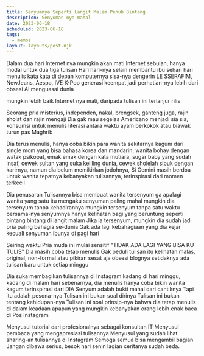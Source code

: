 ```yaml
---
title: Senyumnya Seperti Langit Malam Penuh Bintang
description: Senyuman nya mahal
date: 2023-06-18
scheduled: 2023-06-18
tags:
  - memos
layout: layouts/post.njk
---
```


Dalam dua hari Internet nya mungkin akan mati
Internet sebulan, hanya modal untuk dua tiga tulisan
Hari hari-nya selain membantu ibu sehari hari
menulis kata kata di depan komputernya
sisa-nya dengerin LE SSERAFIM, NewJeans, Aespa, IVE
K-Pop generasi keempat jadi perhatian-nya
lebih dari obsesi AI menguasai dunia

mungkin lebih baik Internet nya mati,
daripada tulisan ini terlanjur rilis

Seorang pria misterius, independen, nakal, brengsek, ganteng juga, 
rajin sholat dan rajin mengaji
Dia gak mau segelas Americano menjadi sia sia,
konsumsi untuk menulis literasi antara waktu
ayam berkokok atau biawak turun pas Maghrib

Dia terus menulis,
hanya coba bikin para wanita sekitarnya kagum
dari single mom yang bisa bahasa korea dan mandarin,
wanita bohay dengan watak psikopat,
emak emak dengan kata mutiara,
sugar baby yang sudah insaf, 
cewek sultan yang suka keliling dunia, 
cewek sholelah sibuk dengan karirnya,
namun dia belum memikirkan jodohnya,
Si Gemini masih berdoa untuk wanita tepatnya
kebanyakan tulisannya, terinspirasi dari momen terkecil

Dia penasaran
Tulisannya bisa membuat wanita tersenyum ga
apalagi wanita yang satu itu
mengaku senyuman paling mahal
mungkin dia tersenyum tanpa kehadirannya
mungkin tersenyum tanpa satu waktu bersama-nya
senyumnya hanya kelihatan bagi yang beruntung
seperti bintang bintang di langit malam
Jika ia tersenyum, mungkin dia sudah jadi pria paling bahagia se-dunia
Gak ada lagi kebahagiaan yang dia kejar
kecuali senyuman ibunya di pagi hari

Seiring waktu
Pria muda ini mulai sensitif
"TIDAK ADA LAGI YANG BISA KU TULIS"
Dia masih coba tetap menulis
Gak peduli tulisan itu kelihatan malas, original, non-formal atau pikiran sesat aja
obsesi blognya setidaknya ada tulisan baru untuk setiap minggu

Dia suka membagikan tulisannya di Instagram
kadang di hari minggu, kadang di malam hari
sebenarnya, dia menulis hanya coba bikin wanita kagum
terinspirasi dari DIA
Senyum adalah bukti mahal dari cantiknya
Tapi itu adalah pesona-nya
Tulisan ini bukan soal dirinya
Tulisan ini bukan tentang kehidupan-nya
Tulisan ini soal prinsip-nya
bahwa dia tetap menulis di dalam keadaan apapun
yang mungkin kebanyakan orang lebih enak baca
di Pos Instagram

Menyusul tutorial dari profesionalnya sebagai konsultan IT
Menyusul pembaca yang mengapresiasi tulisannya
Menyusul yang sudah lihat sharing-an tulisannya di Instagram
Semoga semua bisa mengambil bagian
Jangan dibawa serius, besok hari senin
lagian ceritanya sudah beda.